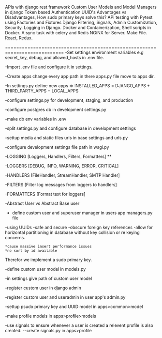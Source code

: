 APIs with django rest framework
Custom User Models and Model Managers in django
Token based Authentication
UUID's Advantages vs Disadvantages, How sudo primary keys solve this?
API testing with Pytest using Factories and Fixtures
Django Filtering, Signals, Admin Customization, Security.
Logging in Django.
Docker and Containerization, Shell scripts in Docker.
A sync task with celery and Redis
NGiNX for Server.
Make File.
React, Redux.


===========================================================================
-Set settings environment variables e.g secret_key, debug, and allowed_hosts in .env file.

-Import .env file and configure it in settings.

-Create apps change every app path in there apps.py file move to apps dir.

-In settings.py define new apps => INSTALLED_APPS = DJANGO_APPS + THIRD_PARTY_APPS + LOCAL_APPS

-configure settings.py for development, staging, and production

-configure postgres db in development settings.py

-make db env variables in .env

-split settings.py and configure database in development settings

-settup media and static files urls in base settings and urls.py

-configure development settings file path in wsgi.py

-LOGGING [Loggers, Handlers, Filters, Formatters] **

-LOGGERS [DEBUG, INFO, WARNING, ERROR, CRITICAL]

-HANDLERS [FileHandler, StreamHandler, SMTP Handler]

-FILTERS [Filter log messages from loggers to handlers]

-FORMATTERS [Format text for loggers]

-Abstract User vs Abstract Base user

- define custom user and superuser manager in users app managers.py file

-using UUIDs
    -safe and secure
    -obscure foreign key references
    -allow for horizontal partitioning in database without key collision or re keying concerns.

    *cause massive insert performance issues
    *no sort by id available

Therefor we implement a sudo primary key.

-define custom user model in models.py

-in settings give path of custom user model

-register custom user in django admin

-register custom user and useradmin in user app's admin.py

-settup psudo primary key and UUID model in apps>common>model

-make profile models in apps>profile>models

-use signals to ensure whenever a user is created a relevent profile is also created.
--create signals.py in apps>profile
